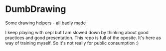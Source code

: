 # DumbDrawing
Some drawing helpers - all badly made

I keep playing with cepl but I am slowed down by thinking about good practices and good presentation.
This repo is full of the oposite. It's here as way of training myself. So it's not really for public consumption :)
